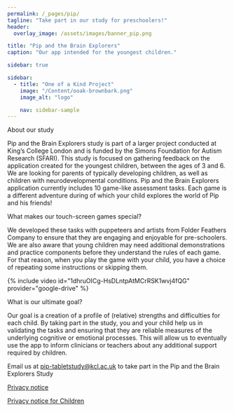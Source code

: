 ```yaml
---
permalink: /_pages/pip/
tagline: "Take part in our study for preschoolers!"
header:
  overlay_image: /assets/images/banner_pip.png

title: "Pip and the Brain Explorers"
caption: "Our app intended for the youngest children."

sidebar: true

sidebar:
  - title: "One of a Kind Project"
    image: "/Content/ooak-brownbark.png"
    image_alt: "logo"

    nav: sidebar-sample
---
```


About our study

Pip and the Brain Explorers study is part of a larger project conducted at King’s College London and is funded by the Simons Foundation for Autism Research (SFARI). This study is focused on gathering feedback on the application created for the youngest children, between the ages of 3 and 6. We are looking for parents of typically developing children, as well as children with neurodevelopmental conditions. 
Pip and the Brain Explorers application currently includes 10 game-like assessment tasks. Each game is a different adventure during of which your child explores the world of Pip and his friends!

What makes our touch-screen games special?

We developed these tasks with puppeteers and artists from Folder Feathers Company to ensure that they are engaging and enjoyable for pre-schoolers. We are also aware that young children may need additional demonstrations and practice components before they understand the rules of each game. For that reason, when you play the game with your child, you have a choice of repeating some instructions or skipping them.

{% include video id="1dhruOICg-HsDLntpAtMCrRSK1wvj4fQG" provider="google-drive" %}

What is our ultimate goal?

Our goal is a creation of a profile of (relative) strengths and difficulties for each child. By taking part in the study, you and your child help us in validating the tasks and ensuring that they are reliable measures of the underlying cognitive or emotional processes. This will allow us to eventually use the app to inform clinicians or teachers about any additional support required by children. 

Email us at [pip-tabletstudy@kcl.ac.uk](mailto:pip-tabletstudy@kcl.ac.uk) to take part in the Pip and the Brain Explorers Study


<a href="/assets/Privacy Policy.docx" class="btn--default">Privacy notice</a>

<a href="/assets/Privacy Policy Children.docx" class="btn--default">Privacy notice for Children</a>










